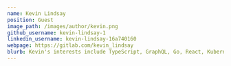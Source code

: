```yaml
---
name: Kevin Lindsay
position: Guest
image_path: /images/author/kevin.png
github_username: kevin-lindsay-1
linkedin_username: kevin-lindsay-16a740160
webpage: https://gitlab.com/kevin_lindsay
blurb: Kevin's interests include TypeScript, GraphQL, Go, React, Kubernetes, and comic books.
---
```

